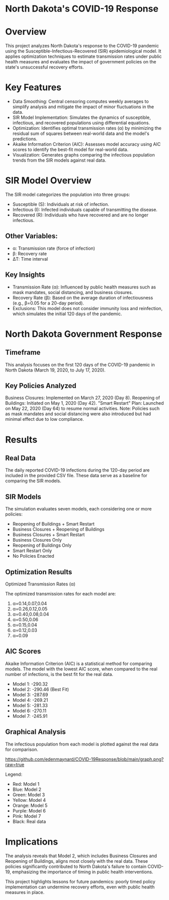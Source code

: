 # North Dakota's COVID-19 Response

# Overview

This project analyzes North Dakota's response to the COVID-19 pandemic using the Susceptible-Infectious-Recovered (SIR) epidemiological model. It applies optimization techniques to estimate transmission rates under public health measures and evaluates the impact of government policies on the state's unsuccessful recovery efforts.

# Key Features

- Data Smoothing: Central censoring computes weekly averages to simplify analysis and mitigate the impact of minor fluctuations in the data.
- SIR Model Implementation: Simulates the dynamics of susceptible, infectious, and recovered populations using differential equations.
- Optimization: Identifies optimal transmission rates (α) by minimizing the residual sum of squares between real-world data and the model's predictions.
- Akaike Information Criterion (AIC): Assesses model accuracy using AIC scores to identify the best-fit model for real-world data.
- Visualization: Generates graphs comparing the infectious population trends from the SIR models against real data.

# SIR Model Overview

The SIR model categorizes the population into three groups:

- Susceptible (S): Individuals at risk of infection.
- Infectious (I): Infected individuals capable of transmitting the disease.
- Recovered (R): Individuals who have recovered and are no longer infectious.

## Other Variables:
- α: Transmission rate (force of infection)
- β: Recovery rate
- ΔT: Time interval

## Key Insights
- Transmission Rate (α): Influenced by public health measures such as mask mandates, social distancing, and business closures.
- Recovery Rate (β): Based on the average duration of infectiousness (e.g.,  β=0.05 for a 20-day period).
- Exclusions: This model does not consider immunity loss and reinfection, which simulates the initial 120 days of the pandemic.

# North Dakota Government Response

## Timeframe
This analysis focuses on the first 120 days of the COVID-19 pandemic in North Dakota (March 19, 2020, to July 17, 2020).

## Key Policies Analyzed
Business Closures: Implemented on March 27, 2020 (Day 8).
Reopening of Buildings: Initiated on May 1, 2020 (Day 42).
"Smart Restart" Plan: Launched on May 22, 2020 (Day 64) to resume normal activities.
Note: Policies such as mask mandates and social distancing were also introduced but had minimal effect due to low compliance.

# Results

## Real Data
The daily reported COVID-19 infections during the 120-day period are included in the provided CSV file. These data serve as a baseline for comparing the SIR models.

## SIR Models
The simulation evaluates seven models, each considering one or more policies:

- Reopening of Buildings + Smart Restart
- Business Closures + Reopening of Buildings
- Business Closures + Smart Restart
- Business Closures Only
- Reopening of Buildings Only
- Smart Restart Only
- No Policies Enacted

## Optimization Results
Optimized Transmission Rates (α)

The optimized transmission rates for each model are:


1. α=0.14,0.07,0.04
2. α=0.26,0.12,0.05
3. α=0.40,0.08,0.04
4. α=0.50,0.06
5. α=0.15,0.04
6. α=0.12,0.03
7. α=0.09

## AIC Scores

Akaike Information Criterion (AIC) is a statistical method for comparing models. The model with the lowest AIC score, when compared to the real number of infections, is the best fit for the real data.

- Model 1: -290.32
- Model 2: -290.46 (Best Fit)
- Model 3: -287.69
- Model 4: -269.21
- Model 5: -281.33
- Model 6: -270.11
- Model 7: -245.91

## Graphical Analysis
The infectious population from each model is plotted against the real data for comparison.

https://github.com/edenmaynard/COVID-19Response/blob/main/graph.png?raw=true

Legend:
- Red: Model 1
- Blue: Model 2
- Green: Model 3
- Yellow: Model 4
- Orange: Model 5
- Purple: Model 6
- Pink: Model 7
- Black: Real data

# Implications

The analysis reveals that Model 2, which includes Business Closures and Reopening of Buildings, aligns most closely with the real data. These policies significantly contributed to North Dakota's failure to contain COVID-19, emphasizing the importance of timing in public health interventions.

This project highlights lessons for future pandemics: poorly timed policy implementation can undermine recovery efforts, even with public health measures in place.
